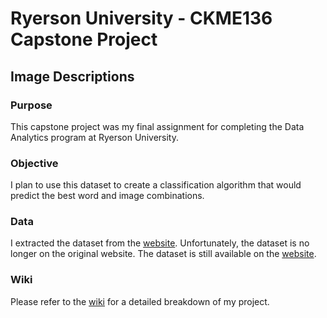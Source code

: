 # Ryerson University - CKME136 Capstone Project
## Image Descriptions

### Purpose
This capstone project was my final assignment for completing the Data Analytics program at Ryerson University.

### Objective
I plan to use this dataset to create a classification algorithm that would predict the best word and image combinations.

### Data 
I extracted the dataset from the [website](https://www.figure-eight.com/data-for-everyone/). Unfortunately, the dataset is no longer on the original website. The dataset is still available on the [website](https://data.world/crowdflower/image-descriptions). 

### Wiki
Please refer to the [wiki](https://github.com/davidlamcanada/Ryerson-CKME136/wiki) for a detailed breakdown of my project.
